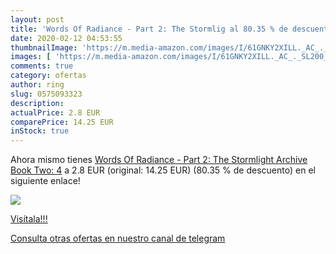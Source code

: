 ```yaml
---
layout: post
title: 'Words Of Radiance - Part 2: The Stormlig al 80.35 % de descuento'
date: 2020-02-12 04:53:55
thumbnailImage: 'https://m.media-amazon.com/images/I/61GNKY2XILL._AC_._SL200_.jpg'
images: [ 'https://m.media-amazon.com/images/I/61GNKY2XILL._AC_._SL200_.jpg' ]
comments: true
category: ofertas
author: ring
slug: 0575093323
description:
actualPrice: 2.8 EUR
comparePrice: 14.25 EUR
inStock: true
---
```


Ahora mismo tienes [Words Of Radiance - Part 2: The Stormlight Archive Book Two: 4](https://www.amazon.com/dp/0575093323/?tag=redken08-20) a 2.8 EUR (original: 14.25 EUR) (80.35 %  de descuento) en el siguiente enlace!

[![](https://m.media-amazon.com/images/I/61GNKY2XILL._AC_._SL200_.jpg)](https://www.amazon.com/dp/0575093323/?tag=redken08-20)

[Visítala!!!](https://www.amazon.com/dp/0575093323/?tag=redken08-20)

[Consulta otras ofertas en nuestro canal de telegram](https://t.me/s/ofertas25)

